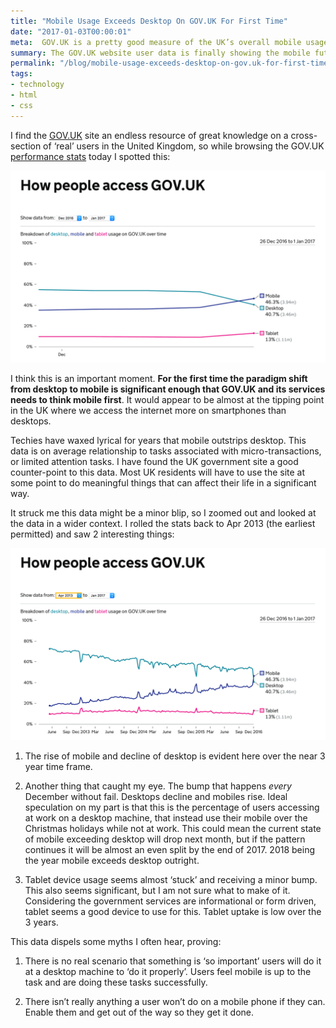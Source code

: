 ```yaml
---
title: "Mobile Usage Exceeds Desktop On GOV.UK For First Time"
date: "2017-01-03T00:00:01"
meta:  GOV.UK is a pretty good measure of the UK’s overall mobile usage versus desktop
summary: The GOV.UK website user data is finally showing the mobile future, we were all promised.
permalink: "/blog/mobile-usage-exceeds-desktop-on-gov.uk-for-first-time/"
tags:
- technology
- html
- css
---
```


I find the [GOV.UK](https://gov.uk) site an endless resource of great knowledge on a cross-section of ‘real’ users in the United Kingdom, so while browsing the GOV.UK [performance stats](https://www.gov.uk/performance/site-activity/device-type#from=2013-04-01T00:00:00Z&to=2017-01-01T00:00:00Z) today I spotted this:

<img src="/images/blog/2017-01-03/govuk-stats-dec-2016-jan-2017.png" width="612" alt="GOV.UK Browser usage - DEC 2016 - JAN 2017"/>

I think this is an important moment. **For the first time the paradigm shift from desktop to mobile is significant enough that GOV.UK and its services needs to think mobile first**. It would appear to be almost at the tipping point in the UK where we access the internet more on smartphones than desktops.

Techies have waxed lyrical for years that mobile outstrips desktop. This data is on average relationship to tasks associated with micro-transactions, or limited attention tasks. I have found the UK government site a good counter-point to this data. Most UK residents will have to use the site at some point to do meaningful things that can affect their life in a significant way.

It struck me this data might be a minor blip, so I zoomed out and looked at the data in a wider context. I rolled the stats back to Apr 2013 (the earliest permitted) and saw 2 interesting things:

<img src="/images/blog/2017-01-03/govuk-stats-apr-2013-jan-2017.png" width="612" alt="GOV.UK Browser usage - DEC 2016 - JAN 2017"/>

1) The rise of mobile and decline of desktop is evident here over the near 3 year time frame.

2) Another thing that caught my eye. The bump that happens *every* December without fail. Desktops decline and mobiles rise. Ideal speculation on my part is that this is the percentage of users accessing at work on a desktop machine, that instead use their mobile over the Christmas holidays while not at work. This could mean the current state of mobile exceeding desktop will drop next month, but if the pattern continues it will be almost an even split by the end of 2017. 2018 being the year mobile exceeds desktop outright.

3) Tablet device usage seems almost ‘stuck’ and receiving a minor bump. This also seems significant, but I am not sure what to make of it. Considering the government services are informational or form driven, tablet seems a good device to use for this. Tablet uptake is low over the 3 years.

This data dispels some myths I often hear, proving:

1) There is no real scenario that something is ‘so important’ users will do it at a desktop machine to ‘do it properly’. Users feel mobile is up to the task and are doing these tasks successfully.

2) There isn’t really anything a user won’t do on a mobile phone if they can. Enable them and get out of the way so they get it done.
